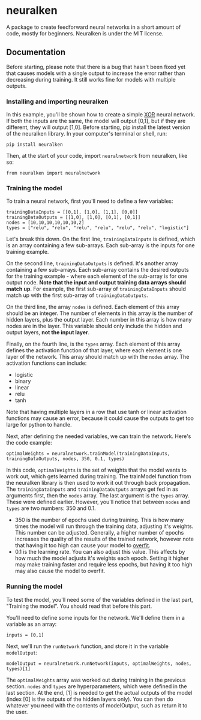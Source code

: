 # neuralken
A package to create feedforward neural networks in a short amount of code, mostly for beginners. Neuralken is under the MIT license.

## Documentation
Before starting, please note that there is a bug that hasn't been fixed yet that causes models with a single output to increase the error rather than decreasing during training. It still works fine for models with multiple outputs.
### Installing and importing neuralken
In this example, you'll be shown how to create a simple [XOR](https://en.wikipedia.org/wiki/XOR_gate) neural network. If both the inputs are the same, the model will output [0,1], but if they are different, they will output [1,0].
Before starting, pip install the latest version of the neuralken library. In your computer's terminal or shell, run:
```
pip install neuralken
```
Then, at the start of your code, import `neuralnetwork` from neuralken, like so:
```
from neuralken import neuralnetwork
```
### Training the model
To train a neural network, first you'll need to define a few variables:
```
trainingDataInputs = [[0,1], [1,0], [1,1], [0,0]]
trainingDataOutputs = [[1,0], [1,0], [0,1], [0,1]]
nodes = [10,10,10,10,10,10,2]
types = ["relu", "relu", "relu", "relu", "relu", "relu", "logistic"]
```
Let's break this down. On the first line, `trainingDataInputs` is defined, which is an array containing a few sub-arrays. Each sub-array is the inputs for one training example. 

On the second line, `trainingDataOutputs` is defined. It's another array containing a few sub-arrays. Each sub-array contains the desired outputs for the training example - where each element of the sub-array is for one output node. **Note that the input and output training data arrays should match up**. For example, the first sub-array of `trainingDataInputs` should match up with the first sub-array of `trainingDataOutputs`.

On the third line, the array `nodes` is defined. Each element of this array should be an integer. The number of elements in this array is the number of hidden layers, plus the output layer. Each number in this array is how many nodes are in the layer. This variable should only include the hidden and output layers, **not the input layer**.

Finally, on the fourth line, is the `types` array. Each element of this array defines the activation function of that layer, where each element is one layer of the network. This array should match up with the `nodes` array. The activation functions can include:
+ logistic
+ binary
+ linear
+ relu
+ tanh

Note that having multiple layers in a row that use tanh or linear activation functions may cause an error, because it could cause the outputs to get too large for python to handle.

Next, after defining the needed variables, we can train the network. Here's the code example:
```
optimalWeights = neuralnetwork.trainModel(trainingDataInputs, trainingDataOutputs, nodes, 350, 0.1, types)
```
In this code, `optimalWeights` is the set of weights that the model wants to work out, which gets learned during training. The trainModel function from the neuralken library is then used to work it out through back propagation. The `trainingDataInputs` and `trainingDataOutputs` arrays get fed in as arguments first, then the `nodes` array. The last argument is the `types` array. These were defined earlier. However, you'll notice that between `nodes` and `types` are two numbers: 350 and 0.1. 
+ 350 is the number of epochs used during training. This is how many times the model will run through the training data, adjusting it's weights. This number can be adjusted. Generally, a higher number of epochs increases the quality of the results of the trained network, however note that having it too high can cause your model to [overfit](https://en.wikipedia.org/wiki/Overfitting).
+ 0.1 is the learning rate. You can also adjust this value. This affects by how much the model adjusts it's weights each epoch. Setting it higher may make training faster and require less epochs, but having it too high may also cause the model to overfit.
### Running the model
To test the model, you'll need some of the variables defined in the last part, "Training the model". You should read that before this part.

You'll need to define some inputs for the network. We'll define them in a variable as an array:
```
inputs = [0,1]
```
Next, we'll run the `runNetwork` function, and store it in the variable `modelOutput`:
```
modelOutput = neuralnetwork.runNetwork(inputs, optimalWeights, nodes, types)[1]
```
The `optimalWeights` array was worked out during training in the previous section. `nodes` and `types` are hyperparameters, which were defined in the last section. At the end, [1] is needed to get the actual outputs of the model (index [0] is the outputs of the hidden layers only). You can then do whatever you need with the contents of modelOutput, such as return it to the user.
